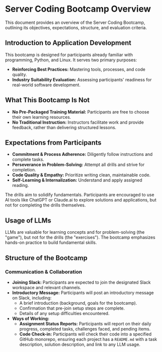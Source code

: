 # Server Coding Bootcamp Overview

This document provides an overview of the Server Coding Bootcamp, outlining its objectives, expectations, structure, and evaluation criteria.

## Introduction to Application Development

This bootcamp is designed for participants already familiar with programming, Python, and Linux. It serves two primary purposes:

* **Reinforcing Best Practices:** Mastering tools, processes, and code quality.
* **Industry Suitability Evaluation:** Assessing participants' readiness for real-world software development.

## What This Bootcamp Is Not

* **No Pre-Packaged Training Material:** Participants are free to choose their own learning resources.
* **No Traditional Instruction:** Instructors facilitate work and provide feedback, rather than delivering structured lessons.

## Expectations from Participants

* **Commitment & Process Adherence:** Diligently follow instructions and complete tasks.
* **Perseverance in Problem-Solving:** Attempt all drills and strive for completion.
* **Code Quality & Empathy:** Prioritize writing clean, maintainable code.
* **Self-Learning & Internalization:** Understand and apply assigned reading.

The drills aim to solidify fundamentals. Participants are encouraged to use AI tools like ChatGPT or Claude.ai to explore solutions and applications, but not for completing the drills themselves.

## Usage of LLMs

LLMs are valuable for learning concepts and for problem-solving (the "game"), but not for the drills (the "exercises").  The bootcamp emphasizes hands-on practice to build fundamental skills.

## Structure of the Bootcamp

### Communication & Collaboration

* **Joining Slack:** Participants are expected to join the designated Slack workspace and relevant channels.
* **Introductory Message:** Participants will post an introductory message on Slack, including:
    * A brief introduction (background, goals for the bootcamp).
    * Confirmation that pre-join setup steps are complete.
    * Details of any setup difficulties encountered.
* **Ways of Working:**
    * **Assignment Status Reports:** Participants will report on their daily progress, completed tasks, challenges faced, and pending items.
    * **Code Check-in:** Participants will check their code into a specified GitHub monorepo, ensuring each project has a `README.md` with a task description, solution description, and link to any LLM usage.
